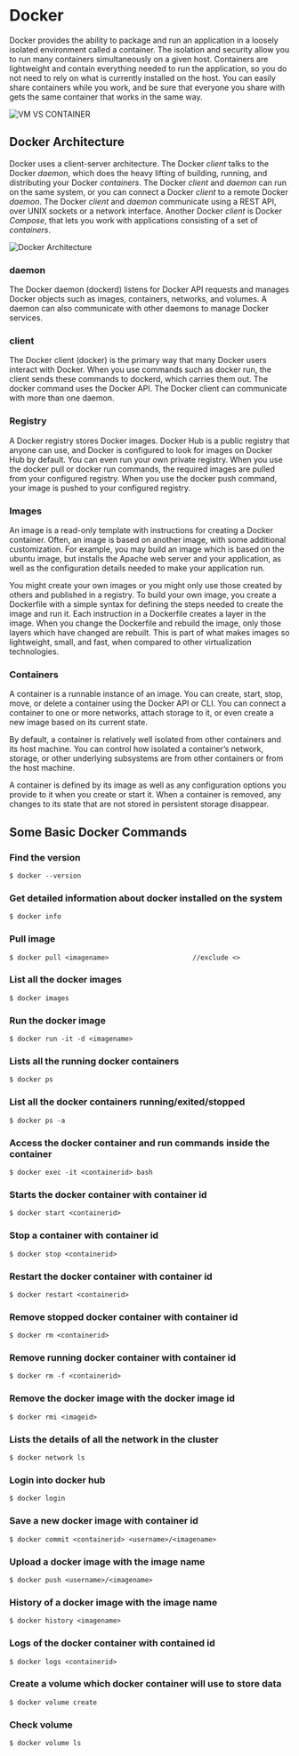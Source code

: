 # Docker
Docker provides the ability to package and run an application in a loosely isolated environment called a container. The isolation and security allow you to run many containers simultaneously on a given host. Containers are lightweight and contain everything needed to run the application, so you do not need to rely on what is currently installed on the host. You can easily share containers while you work, and be sure that everyone you share with gets the same container that works in the same way.

![VM VS CONTAINER](/home/dipta/Docker/Notes/images/vm-vs-container.png)


## Docker Architecture
Docker uses a client-server architecture. The Docker *client* talks to the Docker *daemon*, which does the heavy lifting of building, running, and distributing your Docker *containers*. The Docker *client* and *daemon* can run on the same system, or you can connect a Docker *client* to a remote Docker *daemon*. The Docker *client* and *daemon* communicate using a REST API, over UNIX sockets or a network interface. Another Docker *client* is Docker *Compose*, that lets you work with applications consisting of a set of *containers*.

![Docker Architecture](/home/dipta/Docker/Notes/images/architecture.svg)

### daemon
The Docker daemon (dockerd) listens for Docker API requests and manages Docker objects such as images, containers, networks, and volumes. A daemon can also communicate with other daemons to manage Docker services.

### client
The Docker client (docker) is the primary way that many Docker users interact with Docker. When you use commands such as docker run, the client sends these commands to dockerd, which carries them out. The docker command uses the Docker API. The Docker client can communicate with more than one daemon.

### Registry
A Docker registry stores Docker images. Docker Hub is a public registry that anyone can use, and Docker is configured to look for images on Docker Hub by default. You can even run your own private registry. When you use the docker pull or docker run commands, the required images are pulled from your configured registry. When you use the docker push command, your image is pushed to your configured registry.

### Images
An image is a read-only template with instructions for creating a Docker container. Often, an image is based on another image, with some additional customization. For example, you may build an image which is based on the ubuntu image, but installs the Apache web server and your application, as well as the configuration details needed to make your application run.

You might create your own images or you might only use those created by others and published in a registry. To build your own image, you create a Dockerfile with a simple syntax for defining the steps needed to create the image and run it. Each instruction in a Dockerfile creates a layer in the image. When you change the Dockerfile and rebuild the image, only those layers which have changed are rebuilt. This is part of what makes images so lightweight, small, and fast, when compared to other virtualization technologies.

### Containers
A container is a runnable instance of an image. You can create, start, stop, move, or delete a container using the Docker API or CLI. You can connect a container to one or more networks, attach storage to it, or even create a new image based on its current state.

By default, a container is relatively well isolated from other containers and its host machine. You can control how isolated a container’s network, storage, or other underlying subsystems are from other containers or from the host machine.

A container is defined by its image as well as any configuration options you provide to it when you create or start it. When a container is removed, any changes to its state that are not stored in persistent storage disappear.


## Some Basic Docker Commands

### Find the version
    $ docker --version

### Get detailed information about docker installed on the system
    $ docker info

### Pull image
    $ docker pull <imagename>                     //exclude <> 

### List all the docker images
    $ docker images

### Run the docker image
    $ docker run -it -d <imagename>

### Lists all the running docker containers
    $ docker ps

### List all the docker containers running/exited/stopped
    $ docker ps -a

### Access the docker container and run commands inside the container
    $ docker exec -it <containerid> bash

### Starts the docker container with container id
    $ docker start <containerid>

### Stop a container with container id
    $ docker stop <containerid>

### Restart the docker container with container id
    $ docker restart <containerid>

### Remove stopped docker container with container id
    $ docker rm <containerid>

### Remove running docker container with container id
    $ docker rm -f <containerid>

### Remove the docker image with the docker image id
    $ docker rmi <imageid>

### Lists the details of all the network in the cluster
    $ docker network ls

### Login into docker hub
    $ docker login

### Save a new docker image with container id
    $ docker commit <containerid> <username>/<imagename>

### Upload a docker image with the image name
    $ docker push <username>/<imagename>

### History of a docker image with the image name
    $ docker history <imagename>

### Logs of the docker container with contained id
    $ docker logs <containerid>

### Create a volume which docker container will use to store data
    $ docker volume create

### Check volume
    $ docker volume ls
